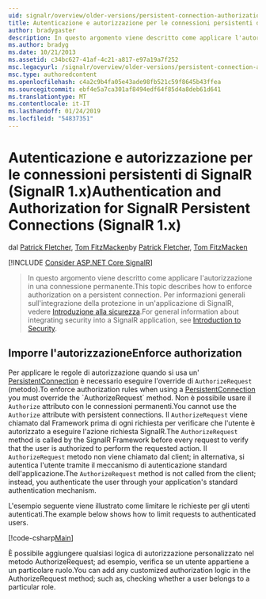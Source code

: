 ```yaml
---
uid: signalr/overview/older-versions/persistent-connection-authorization
title: Autenticazione e autorizzazione per le connessioni persistenti di SignalR (SignalR 1.x) | Microsoft Docs
author: bradygaster
description: In questo argomento viene descritto come applicare l'autorizzazione in una connessione permanente. Per informazioni generali sull'integrazione di sicurezza in un'applicazione di SignalR,...
ms.author: bradyg
ms.date: 10/21/2013
ms.assetid: c34bc627-41af-4c21-a817-e97a19a7f252
msc.legacyurl: /signalr/overview/older-versions/persistent-connection-authorization
msc.type: authoredcontent
ms.openlocfilehash: c4a2c9b4fa05e43ade98fb521c59f8645b43ffea
ms.sourcegitcommit: ebf4e5a7ca301af8494edf64f85d4a8deb61d641
ms.translationtype: MT
ms.contentlocale: it-IT
ms.lasthandoff: 01/24/2019
ms.locfileid: "54837351"
---
```

<a name="authentication-and-authorization-for-signalr-persistent-connections-signalr-1x"></a><span data-ttu-id="57830-104">Autenticazione e autorizzazione per le connessioni persistenti di SignalR (SignalR 1.x)</span><span class="sxs-lookup"><span data-stu-id="57830-104">Authentication and Authorization for SignalR Persistent Connections (SignalR 1.x)</span></span>
====================
<span data-ttu-id="57830-105">dal [Patrick Fletcher](https://github.com/pfletcher), [Tom FitzMacken](https://github.com/tfitzmac)</span><span class="sxs-lookup"><span data-stu-id="57830-105">by [Patrick Fletcher](https://github.com/pfletcher), [Tom FitzMacken](https://github.com/tfitzmac)</span></span>

[!INCLUDE [Consider ASP.NET Core SignalR](~/includes/signalr/signalr-version-disambiguation.md)]

> <span data-ttu-id="57830-106">In questo argomento viene descritto come applicare l'autorizzazione in una connessione permanente.</span><span class="sxs-lookup"><span data-stu-id="57830-106">This topic describes how to enforce authorization on a persistent connection.</span></span> <span data-ttu-id="57830-107">Per informazioni generali sull'integrazione della protezione in un'applicazione di SignalR, vedere [Introduzione alla sicurezza](index.md).</span><span class="sxs-lookup"><span data-stu-id="57830-107">For general information about integrating security into a SignalR application, see [Introduction to Security](index.md).</span></span>


## <a name="enforce-authorization"></a><span data-ttu-id="57830-108">Imporre l'autorizzazione</span><span class="sxs-lookup"><span data-stu-id="57830-108">Enforce authorization</span></span>

<span data-ttu-id="57830-109">Per applicare le regole di autorizzazione quando si usa un' [PersistentConnection](https://msdn.microsoft.com/library/microsoft.aspnet.signalr.persistentconnection(v=vs.111).aspx) è necessario eseguire l'override di `AuthorizeRequest` (metodo).</span><span class="sxs-lookup"><span data-stu-id="57830-109">To enforce authorization rules when using a [PersistentConnection](https://msdn.microsoft.com/library/microsoft.aspnet.signalr.persistentconnection(v=vs.111).aspx) you must override the `AuthorizeRequest` method.</span></span> <span data-ttu-id="57830-110">Non è possibile usare il `Authorize` attributo con le connessioni permanenti.</span><span class="sxs-lookup"><span data-stu-id="57830-110">You cannot use the `Authorize` attribute with persistent connections.</span></span> <span data-ttu-id="57830-111">Il `AuthorizeRequest` viene chiamato dal Framework prima di ogni richiesta per verificare che l'utente è autorizzato a eseguire l'azione richiesta SignalR.</span><span class="sxs-lookup"><span data-stu-id="57830-111">The `AuthorizeRequest` method is called by the SignalR Framework before every request to verify that the user is authorized to perform the requested action.</span></span> <span data-ttu-id="57830-112">Il `AuthorizeRequest` metodo non viene chiamato dal client; in alternativa, si autentica l'utente tramite il meccanismo di autenticazione standard dell'applicazione.</span><span class="sxs-lookup"><span data-stu-id="57830-112">The `AuthorizeRequest` method is not called from the client; instead, you authenticate the user through your application's standard authentication mechanism.</span></span>

<span data-ttu-id="57830-113">L'esempio seguente viene illustrato come limitare le richieste per gli utenti autenticati.</span><span class="sxs-lookup"><span data-stu-id="57830-113">The example below shows how to limit requests to authenticated users.</span></span>

[!code-csharp[Main](persistent-connection-authorization/samples/sample1.cs)]

<span data-ttu-id="57830-114">È possibile aggiungere qualsiasi logica di autorizzazione personalizzato nel metodo AuthorizeRequest; ad esempio, verifica se un utente appartiene a un particolare ruolo.</span><span class="sxs-lookup"><span data-stu-id="57830-114">You can add any customized authorization logic in the AuthorizeRequest method; such as, checking whether a user belongs to a particular role.</span></span>
